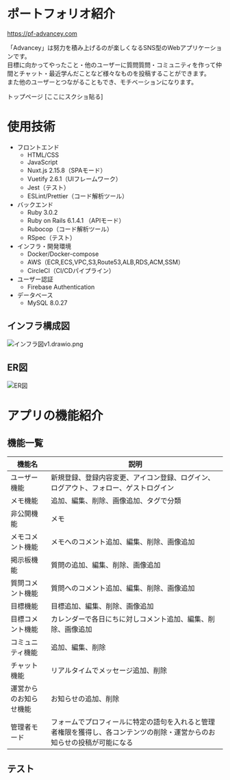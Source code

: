 # ポートフォリオ紹介

https://pf-advancey.com

「Advancey」は努力を積み上げるのが楽しくなるSNS型のWebアプリケーションです。  
目標に向かってやったこと・他のユーザーに質問質問・コミュニティを作って仲間とチャット・最近学んだことなど様々なものを投稿することができます。  
また他のユーザーとつながることもでき、モチベーションになります。

トップページ
[ここにスクショ貼る]

# 使用技術
- フロントエンド
  -  HTML/CSS
  - JavaScript
  - Nuxt.js 2.15.8（SPAモード）
  - Vuetify 2.6.1（UIフレームワーク）
  - Jest（テスト）
  - ESLint/Prettier（コード解析ツール）
- バックエンド
  - Ruby 3.0.2
  - Ruby on Rails 6.1.4.1 （APIモード）
  - Rubocop（コード解析ツール）
  - RSpec（テスト）
- インフラ・開発環境
  - Docker/Docker-compose
  - AWS（ECR,ECS,VPC,S3,Route53,ALB,RDS,ACM,SSM）
  - CircleCI（CI/CDパイプライン）
- ユーザー認証
  - Firebase Authentication
- データベース
  - MySQL 8.0.27


## インフラ構成図
![インフラ図v1.drawio.png](https://qiita-image-store.s3.ap-northeast-1.amazonaws.com/0/621282/ec0f5fcb-8e07-7301-de79-dd251a5b8c24.png)

## ER図
![ER図](https://qiita-image-store.s3.ap-northeast-1.amazonaws.com/0/621282/cf1f2f56-87d2-9958-beb5-0347566ee246.png)

# アプリの機能紹介
## 機能一覧
|  機能名  |  説明  |
| ---- | ---- |
|  ユーザー機能  |  新規登録、登録内容変更、アイコン登録、ログイン、ログアウト、フォロー、ゲストログイン  |
|  メモ機能  |  追加、編集、削除、画像追加、タグで分類  |
|  非公開機能  |  メモ  |
|  メモコメント機能  |  メモへのコメント追加、編集、削除、画像追加  |
|  掲示板機能  |  質問の追加、編集、削除、画像追加  |
|  質問コメント機能  |  質問へのコメント追加、編集、削除、画像追加  |
|  目標機能  |  目標追加、編集、削除、画像追加  |
|  目標コメント機能  |  カレンダーで各日にちに対しコメント追加、編集、削除、画像追加  |
|  コミュニティ機能  |  追加、編集、削除  |
|  チャット機能  |  リアルタイムでメッセージ追加、削除  |
|  運営からのお知らせ機能  |  お知らせの追加、削除  |
|  管理者モード  |  フォームでプロフィールに特定の語句を入れると管理者権限を獲得し、各コンテンツの削除・運営からのお知らせの投稿が可能になる  |
## テスト